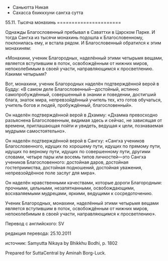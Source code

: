 









* Саньютта Никая
* Сахасса бхиккхуни сангха сутта


55\.11\. Тысяча монахинь
\=\=\=\=\=\=\=\=\=\=\=\=\=\=\=\=\=\=\=\=\=\=



Однажды Благословенный пребывал в Саваттхи в Царском Парке\. И тогда Сангха из тысячи монахинь подошла к Благословенному, поклонилась ему, и встала рядом\. И Благословенный обратился к этим монахиням:


«Монахини, ученик Благородных, наделённый этими четырьмя вещами, является вступившим в поток, освобождённым от нижних миров, непоколебимым в своей участи, направляющимся к просветлению\. Какими четырьмя?


Вот, монахини, ученик Благородных наделён подтверждённой верой в Будду: «В самом деле Благословенный—достойный, истинно самопробуждённый, совершенный в знании и поведении, достигший блага, знаток мира, непревзойдённый учитель тех, кто готов обучаться, учитель богов и людей, пробуждённый, благословенный»\.


Он наделён подтверждённой верой в Дхамму: «Дхамма превосходно разъяснена Благословенным, видимая здесь и сейчас, не зависящая от времени, приглашающая пойти и увидеть, ведущая к цели, познаваемая мудрыми самостоятельно»\.


Он наделён подтверждённой верой в Сангху: «Сангха учеников Благословенного, идущих по хорошему пути, идущих по прямому пути, идущих по верному пути, идущих по совершенному пути, другими словами, четыре пары или восемь типов личностей—это Сангха учеников Благословенного: достойная даров, достойная гостеприимства, достойная подношений, достойная уважения, непревзойдённое поле заслуг для мира»\.


Он наделён нравственными качествами, которые дороги Благородным: прочными, цельными, незапятнанными, освобождающими, восхваляемыми мудрецами, яркими, ведущими к сосредоточению\.


Ученик Благородных, монахини, наделённый этими четырьмя вещами является вступившим в поток, освобождённым от нижних миров, непоколебимым в своей участи, направляющимся к просветлению»\.



Перевод с английского: SV


редакция перевода: 25\.10\.2011


источник: Samyutta Nikaya by Bhikkhu Bodhi, p\. 1802


Prepared for SuttaCentral by Aminah Borg\-Luck\.






